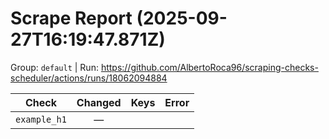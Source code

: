 # Scrape Report (2025-09-27T16:19:47.871Z)

Group: `default`  |  Run: https://github.com/AlbertoRoca96/scraping-checks-scheduler/actions/runs/18062094884

| Check | Changed | Keys | Error |
|---|:---:|:--|:--|
| `example_h1` | — |  |  |
